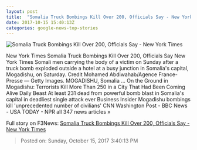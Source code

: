 ```yaml
---
layout: post
title:  "Somalia Truck Bombings Kill Over 200, Officials Say - New York Times"
date: 2017-10-15 15:40:13Z
categories: google-news-top-stories
---
```


![Somalia Truck Bombings Kill Over 200, Officials Say - New York Times](https://static01.nyt.com/images/2017/10/16/world/16somalia-1/16somalia-1-facebookJumbo.jpg)

New York Times Somalia Truck Bombings Kill Over 200, Officials Say New York Times Somali men carrying the body of a victim on Sunday after a truck bomb exploded outside a hotel at a busy junction in Somalia's capital, Mogadishu, on Saturday. Credit Mohamed Abdiwahab/Agence France-Presse — Getty Images. MOGADISHU, Somalia ... On the Ground in Mogadishu: Terrorists Kill More Than 250 in a City That Had Been Coming Alive Daily Beast At least 231 dead from powerful bomb blast in Somalia's capital in deadliest single attack ever Business Insider Mogadishu bombings kill 'unprecedented number of civilians' CNN Washington Post - BBC News - USA TODAY - NPR all 347 news articles »


Full story on F3News: [Somalia Truck Bombings Kill Over 200, Officials Say - New York Times](http://www.f3nws.com/n/TnMRrH)

> Posted on: Sunday, October 15, 2017 3:40:13 PM
